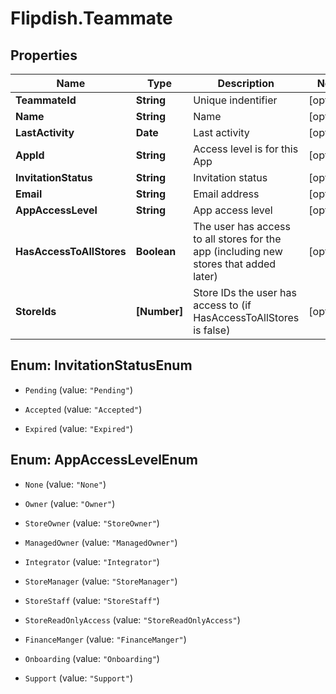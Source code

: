 # Flipdish.Teammate

## Properties

Name | Type | Description | Notes
------------ | ------------- | ------------- | -------------
**TeammateId** | **String** | Unique indentifier | [optional] 
**Name** | **String** | Name | [optional] 
**LastActivity** | **Date** | Last activity | [optional] 
**AppId** | **String** | Access level is for this App | [optional] 
**InvitationStatus** | **String** | Invitation status | [optional] 
**Email** | **String** | Email address | [optional] 
**AppAccessLevel** | **String** | App access level | [optional] 
**HasAccessToAllStores** | **Boolean** | The user has access to all stores for the app (including new stores that added later) | [optional] 
**StoreIds** | **[Number]** | Store IDs the user has access to (if HasAccessToAllStores is false) | [optional] 



## Enum: InvitationStatusEnum


* `Pending` (value: `"Pending"`)

* `Accepted` (value: `"Accepted"`)

* `Expired` (value: `"Expired"`)





## Enum: AppAccessLevelEnum


* `None` (value: `"None"`)

* `Owner` (value: `"Owner"`)

* `StoreOwner` (value: `"StoreOwner"`)

* `ManagedOwner` (value: `"ManagedOwner"`)

* `Integrator` (value: `"Integrator"`)

* `StoreManager` (value: `"StoreManager"`)

* `StoreStaff` (value: `"StoreStaff"`)

* `StoreReadOnlyAccess` (value: `"StoreReadOnlyAccess"`)

* `FinanceManger` (value: `"FinanceManger"`)

* `Onboarding` (value: `"Onboarding"`)

* `Support` (value: `"Support"`)




